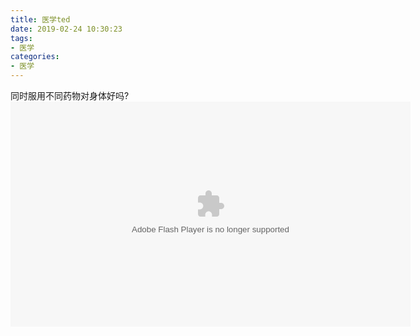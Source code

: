 ```yaml
---
title: 医学ted
date: 2019-02-24 10:30:23
tags:
- 医学
categories:
- 医学
---
```



同时服用不同药物对身体好吗?
<object width="640" height="360"><param name="movie" value="http://swf.ws.126.net/openplayer/v01/-0-2_MBHQSDFQS_MBHQSKIKL-vimg1_ws_126_net//image/snapshot_movie/2016/3/K/M/MBHQSKIKM-1423031805654.swf?isTEDPlay=1"></param><param name="allowScriptAccess" value="always"></param><param name="wmode" value="transparent"></param><embed src="http://swf.ws.126.net/openplayer/v01/-0-2_MBHQSDFQS_MBHQSKIKL-vimg1_ws_126_net//image/snapshot_movie/2016/3/K/M/MBHQSKIKM-1423031805654.swf?isTEDPlay=1" type="application/x-shockwave-flash" width="640" height="360" allowFullScreen="true" wmode="transparent" allowScriptAccess="always"></embed></object>
